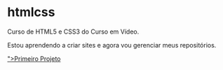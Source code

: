 # htmlcss
 Curso de HTML5 e CSS3 do Curso em Vídeo.

Estou aprendendo a criar sites e agora vou gerenciar meus repositórios.


<a href="https://viniciuspdre.github.io/htmlcss/desafios/d010correc/">">Primeiro Projeto</a>
